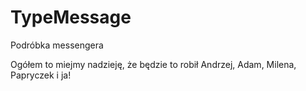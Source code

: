 # TypeMessage
Podróbka messengera

Ogółem to miejmy nadzieję, że będzie to robił Andrzej, Adam, Milena, Papryczek i ja!

